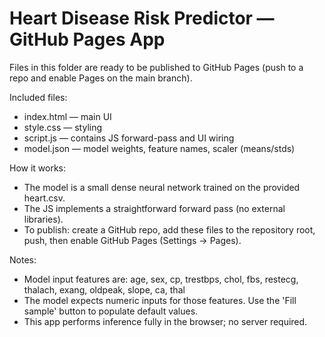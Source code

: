 # Heart Disease Risk Predictor — GitHub Pages App

Files in this folder are ready to be published to GitHub Pages (push to a repo and enable Pages on the main branch).

Included files:
- index.html — main UI
- style.css — styling
- script.js — contains JS forward-pass and UI wiring
- model.json — model weights, feature names, scaler (means/stds)

How it works:
- The model is a small dense neural network trained on the provided heart.csv.
- The JS implements a straightforward forward pass (no external libraries).
- To publish: create a GitHub repo, add these files to the repository root, push, then enable GitHub Pages (Settings → Pages).

Notes:
- Model input features are: age, sex, cp, trestbps, chol, fbs, restecg, thalach, exang, oldpeak, slope, ca, thal
- The model expects numeric inputs for those features. Use the 'Fill sample' button to populate default values.
- This app performs inference fully in the browser; no server required.
